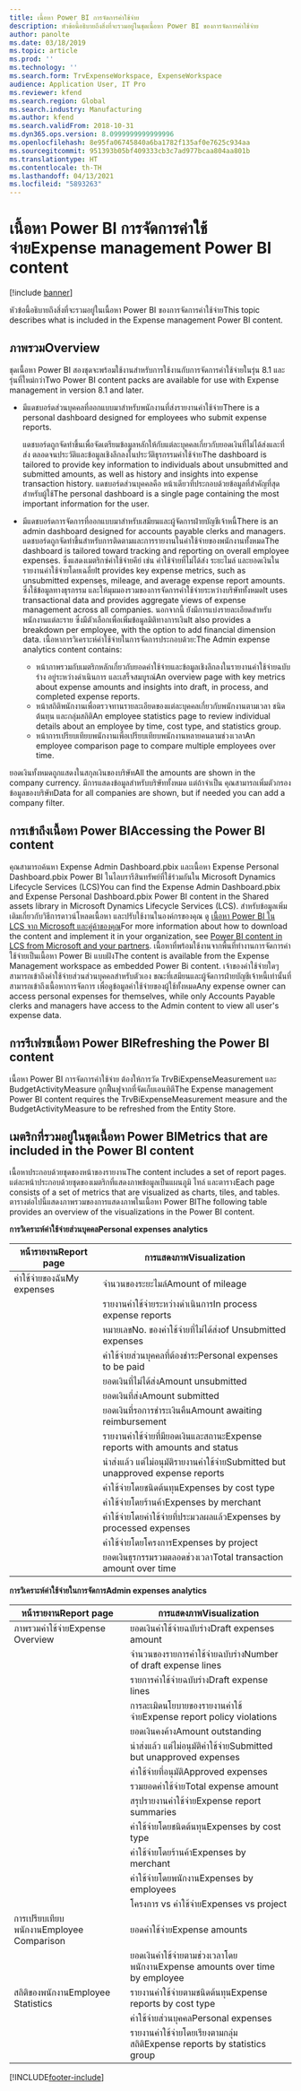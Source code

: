 ```yaml
---
title: เนื้อหา Power BI การจัดการค่าใช้จ่าย
description: หัวข้อนี้อธิบายถึงสิ่งที่จะรวมอยู่ในชุดเนื้อหา Power BI ของการจัดการค่าใช้จ่าย
author: panolte
ms.date: 03/18/2019
ms.topic: article
ms.prod: ''
ms.technology: ''
ms.search.form: TrvExpenseWorkspace, ExpenseWorkspace
audience: Application User, IT Pro
ms.reviewer: kfend
ms.search.region: Global
ms.search.industry: Manufacturing
ms.author: kfend
ms.search.validFrom: 2018-10-31
ms.dyn365.ops.version: 8.0999999999999996
ms.openlocfilehash: 8e95fa06745840a6ba1782f135af0e7625c934aa
ms.sourcegitcommit: 951393b05bf409333cb3c7ad977bcaa804aa801b
ms.translationtype: HT
ms.contentlocale: th-TH
ms.lasthandoff: 04/13/2021
ms.locfileid: "5893263"
---
```

# <a name="expense-management-power-bi-content"></a><span data-ttu-id="1c4b7-103">เนื้อหา Power BI การจัดการค่าใช้จ่าย</span><span class="sxs-lookup"><span data-stu-id="1c4b7-103">Expense management Power BI content</span></span>

[!include [banner](../includes/banner.md)]

<span data-ttu-id="1c4b7-104">หัวข้อนี้อธิบายถึงสิ่งที่จะรวมอยู่ในเนื้อหา Power BI ของการจัดการค่าใช้จ่าย</span><span class="sxs-lookup"><span data-stu-id="1c4b7-104">This topic describes what is included in the Expense management Power BI content.</span></span> 

## <a name="overview"></a><span data-ttu-id="1c4b7-105">ภาพรวม</span><span class="sxs-lookup"><span data-stu-id="1c4b7-105">Overview</span></span>
<span data-ttu-id="1c4b7-106">ชุดเนื้อหา Power BI สองชุดจะพร้อมใช้งานสำหรับการใช้งานกับการจัดการค่าใช้จ่ายในรุ่น 8.1 และรุ่นที่ใหม่กว่า</span><span class="sxs-lookup"><span data-stu-id="1c4b7-106">Two Power BI content packs are available for use with Expense management in version 8.1 and later.</span></span> 
- <span data-ttu-id="1c4b7-107">มีแดชบอร์ดส่วนบุคคลที่ออกแบบมาสำหรับพนักงานที่ส่งรายงานค่าใช้จ่าย</span><span class="sxs-lookup"><span data-stu-id="1c4b7-107">There is a personal dashboard designed for employees who submit expense reports.</span></span> 

  <span data-ttu-id="1c4b7-108">แดชบอร์ดถูกจัดทำขึ้นเพื่อจัดเตรียมข้อมูลหลักให้กับแต่ละบุคคลเกี่ยวกับยอดเงินที่ไม่ได้ส่งและที่ส่ง ตลอดจนประวัติและข้อมูลเชิงลึกลงในประวัติธุรกรรมค่าใช้จ่าย</span><span class="sxs-lookup"><span data-stu-id="1c4b7-108">The dashboard is tailored to provide key information to individuals about unsubmitted and submitted amounts, as well as history and insights into expense transaction history.</span></span> <span data-ttu-id="1c4b7-109">แดชบอร์ดส่วนบุคคลคือ หน้าเดียวที่ประกอบด้วยข้อมูลที่สำคัญที่สุดสำหรับผู้ใช้</span><span class="sxs-lookup"><span data-stu-id="1c4b7-109">The personal dashboard is a single page containing the most important information for the user.</span></span>

- <span data-ttu-id="1c4b7-110">มีแดชบอร์ดการจัดการที่ออกแบบมาสำหรับเสมียนและผู้จัดการฝ่ายบัญชีเจ้าหนี้</span><span class="sxs-lookup"><span data-stu-id="1c4b7-110">There is an admin dashboard designed for accounts payable clerks and managers.</span></span> <span data-ttu-id="1c4b7-111">แดชบอร์ดถูกจัดทำขึ้นสำหรับการติดตามและการรายงานในค่าใช้จ่ายของพนักงานทั้งหมด</span><span class="sxs-lookup"><span data-stu-id="1c4b7-111">The dashboard is tailored toward tracking and reporting on overall employee expenses.</span></span> <span data-ttu-id="1c4b7-112">ซึ่งแสดงเมตริกซ์ค่าใช้จ่ายคีย์ เช่น ค่าใช้จ่ายที่ไม่ได้ส่ง ระยะไมล์ และยอดเงินในรายงานค่าใช้จ่ายโดยเฉลี่ย</span><span class="sxs-lookup"><span data-stu-id="1c4b7-112">It provides key expense metrics, such as unsubmitted expenses, mileage, and average expense report amounts.</span></span> <span data-ttu-id="1c4b7-113">ซึ่งใช้ข้อมูลทางธุรกรรม และให้มุมมองรวมของการจัดการค่าใช้จ่ายระหว่างบริษัททั้งหมด</span><span class="sxs-lookup"><span data-stu-id="1c4b7-113">It uses transactional data and provides aggregate views of expense management across all companies.</span></span> <span data-ttu-id="1c4b7-114">นอกจากนี้ ยังมีการแบ่งรายละเอียดสำหรับพนักงานแต่ละราย ซึ่งมีตัวเลือกเพื่อเพิ่มข้อมูลมิติทางการเงิน</span><span class="sxs-lookup"><span data-stu-id="1c4b7-114">It also provides a breakdown per employee, with the option to add financial dimension data.</span></span> <span data-ttu-id="1c4b7-115">เนื้อหาการวิเคราะห์ค่าใช้จ่ายในการจัดการประกอบด้วย:</span><span class="sxs-lookup"><span data-stu-id="1c4b7-115">The Admin expense analytics content contains:</span></span> 
  - <span data-ttu-id="1c4b7-116">หน้าภาพรวมกับเมตริกหลักเกี่ยวกับยอดค่าใช้จ่ายและข้อมูลเชิงลึกลงในรายงานค่าใช้จ่ายฉบับร่าง อยู่ระหว่างดำเนินการ และเสร็จสมบูรณ์</span><span class="sxs-lookup"><span data-stu-id="1c4b7-116">An overview page with key metrics about expense amounts and insights into draft, in process, and completed expense reports.</span></span> 
  - <span data-ttu-id="1c4b7-117">หน้าสถิติพนักงานเพื่อตรวจทานรายละเอียดของแต่ละบุคคลเกี่ยวกับพนักงานตามเวลา ชนิดต้นทุน และกลุ่มสถิติ</span><span class="sxs-lookup"><span data-stu-id="1c4b7-117">An employee statistics page to review individual details about an employee by time, cost type, and statistics group.</span></span> 
  - <span data-ttu-id="1c4b7-118">หน้าการเปรียบเทียบพนักงานเพื่อเปรียบเทียบพนักงานหลายคนตามช่วงเวลา</span><span class="sxs-lookup"><span data-stu-id="1c4b7-118">An employee comparison page to compare multiple employees over time.</span></span> 

<span data-ttu-id="1c4b7-119">ยอดเงินทั้งหมดถูกแสดงในสกุลเงินของบริษัท</span><span class="sxs-lookup"><span data-stu-id="1c4b7-119">All the amounts are shown in the company currency.</span></span> <span data-ttu-id="1c4b7-120">มีการแสดงข้อมูลสำหรับบริษัททั้งหมด แต่ถ้าจำเป็น คุณสามารถเพิ่มตัวกรองข้อมูลของบริษัท</span><span class="sxs-lookup"><span data-stu-id="1c4b7-120">Data for all companies are shown, but if needed you can add a company filter.</span></span> 

## <a name="accessing-the-power-bi-content"></a><span data-ttu-id="1c4b7-121">การเข้าถึงเนื้อหา Power BI</span><span class="sxs-lookup"><span data-stu-id="1c4b7-121">Accessing the Power BI content</span></span>
<span data-ttu-id="1c4b7-122">คุณสามารถค้นหา Expense Admin Dashboard.pbix และเนื้อหา Expense Personal Dashboard.pbix Power BI ในไลบรารีสินทรัพย์ที่ใช้ร่วมกันใน Microsoft Dynamics Lifecycle Services (LCS)</span><span class="sxs-lookup"><span data-stu-id="1c4b7-122">You can find the Expense Admin Dashboard.pbix and Expense Personal Dashboard.pbix Power BI content in the Shared assets library in Microsoft Dynamics Lifecycle Services (LCS).</span></span> <span data-ttu-id="1c4b7-123">สำหรับข้อมูลเพิ่มเติมเกี่ยวกับวิธีการดาวน์โหลดเนื้อหา และปรับใช้งานในองค์กรของคุณ ดู [เนื้อหา Power BI ใน LCS จาก Microsoft และคู่ค้าของคุณ](/archive/blogs/dynamicsaxbi/power-bi-content-from-microsoft-and-your-partners)</span><span class="sxs-lookup"><span data-stu-id="1c4b7-123">For more information about how to download the content and implement it in your organization, see [Power BI content in LCS from Microsoft and your partners](/archive/blogs/dynamicsaxbi/power-bi-content-from-microsoft-and-your-partners).</span></span>
<span data-ttu-id="1c4b7-124">เนื้อหาที่พร้อมใช้งานจากพื้นที่ทำงานการจัดการค่าใช้จ่ายเป็นเนื้อหา Power Bi แบบฝัง</span><span class="sxs-lookup"><span data-stu-id="1c4b7-124">The content is available from the Expense Management workspace as embedded Power Bi content.</span></span> <span data-ttu-id="1c4b7-125">เจ้าของค่าใช้จ่ายใดๆ สามารถเข้าถึงค่าใช้จ่ายส่วนส่วนบุคคลสำหรับตัวเอง ขณะที่เสมียนและผู้จัดการฝ่ายบัญชีเจ้าหนี้เท่านั้นที่สามารถเข้าถึงเนื้อหาการจัดการ เพื่อดูข้อมูลค่าใช้จ่ายของผู้ใช้ทั้งหมด</span><span class="sxs-lookup"><span data-stu-id="1c4b7-125">Any expense owner can access personal expenses for themselves, while only Accounts Payable clerks and managers have access to the Admin content to view all user's expense data.</span></span>

## <a name="refreshing-the-power-bi-content"></a><span data-ttu-id="1c4b7-126">การรีเฟรชเนื้อหา Power BI</span><span class="sxs-lookup"><span data-stu-id="1c4b7-126">Refreshing the Power BI content</span></span>
<span data-ttu-id="1c4b7-127">เนื้อหา Power BI การจัดการค่าใช้จ่าย ต้องให้การวัด TrvBiExpenseMeasurement และ BudgetActivityMeasure ถูกฟื้นฟูจากที่จัดเก็บเอนทิตี</span><span class="sxs-lookup"><span data-stu-id="1c4b7-127">The Expense management Power BI content requires the TrvBiExpenseMeasurement measure and the BudgetActivityMeasure to be refreshed from the Entity Store.</span></span> 

## <a name="metrics-that-are-included-in-the-power-bi-content"></a><span data-ttu-id="1c4b7-128">เมตริกที่รวมอยู่ในชุดเนื้อหา Power BI</span><span class="sxs-lookup"><span data-stu-id="1c4b7-128">Metrics that are included in the Power BI content</span></span>
<span data-ttu-id="1c4b7-129">เนื้อหาประกอบด้วยชุดของหน้าของรายงาน</span><span class="sxs-lookup"><span data-stu-id="1c4b7-129">The content includes a set of report pages.</span></span> <span data-ttu-id="1c4b7-130">แต่ละหน้าประกอบด้วยชุดของเมตริกที่แสดงภาพข้อมูลเป็นแผนภูมิ ไทล์ และตาราง</span><span class="sxs-lookup"><span data-stu-id="1c4b7-130">Each page consists of a set of metrics that are visualized as charts, tiles, and tables.</span></span> <span data-ttu-id="1c4b7-131">ตารางต่อไปนี้แสดงภาพรวมของการแสดงภาพในเนื้อหา Power BI</span><span class="sxs-lookup"><span data-stu-id="1c4b7-131">The following table provides an overview of the visualizations in the Power BI content.</span></span>

<span data-ttu-id="1c4b7-132">**การวิเคราะห์ค่าใช้จ่ายส่วนบุคคล**</span><span class="sxs-lookup"><span data-stu-id="1c4b7-132">**Personal expenses analytics**</span></span>

| <span data-ttu-id="1c4b7-133">หน้ารายงาน</span><span class="sxs-lookup"><span data-stu-id="1c4b7-133">Report page</span></span> | <span data-ttu-id="1c4b7-134">การแสดงภาพ</span><span class="sxs-lookup"><span data-stu-id="1c4b7-134">Visualization</span></span>                             |
|-------------|-------------------------------------------|
| <span data-ttu-id="1c4b7-135">ค่าใช้จ่ายของฉัน</span><span class="sxs-lookup"><span data-stu-id="1c4b7-135">My expenses</span></span> | <span data-ttu-id="1c4b7-136">จำนวนของระยะไมล์</span><span class="sxs-lookup"><span data-stu-id="1c4b7-136">Amount of mileage</span></span>                         |
|             | <span data-ttu-id="1c4b7-137">รายงานค่าใช้จ่ายระหว่างดำเนินการ</span><span class="sxs-lookup"><span data-stu-id="1c4b7-137">In process expense reports</span></span>                |
|             | <span data-ttu-id="1c4b7-138">หมายเลข</span><span class="sxs-lookup"><span data-stu-id="1c4b7-138">No.</span></span> <span data-ttu-id="1c4b7-139">ของค่าใช้จ่ายที่ไม่ได้ส่ง</span><span class="sxs-lookup"><span data-stu-id="1c4b7-139">of Unsubmitted expenses</span></span>               |
|             | <span data-ttu-id="1c4b7-140">ค่าใช้จ่ายส่วนบุคคลที่ต้องชำระ</span><span class="sxs-lookup"><span data-stu-id="1c4b7-140">Personal expenses to be paid</span></span>              |
|             | <span data-ttu-id="1c4b7-141">ยอดเงินที่ไม่ได้ส่ง</span><span class="sxs-lookup"><span data-stu-id="1c4b7-141">Amount unsubmitted</span></span>                        |
|             | <span data-ttu-id="1c4b7-142">ยอดเงินที่ส่ง</span><span class="sxs-lookup"><span data-stu-id="1c4b7-142">Amount submitted</span></span>                          |
|             | <span data-ttu-id="1c4b7-143">ยอดเงินที่รอการชำระเงินคืน</span><span class="sxs-lookup"><span data-stu-id="1c4b7-143">Amount awaiting reimbursement</span></span>             |
|             | <span data-ttu-id="1c4b7-144">รายงานค่าใช้จ่ายที่มียอดเงินและสถานะ</span><span class="sxs-lookup"><span data-stu-id="1c4b7-144">Expense reports with amounts and status</span></span>   |
|             | <span data-ttu-id="1c4b7-145">นำส่งแล้ว แต่ไม่อนุมัติรายงานค่าใช้จ่าย</span><span class="sxs-lookup"><span data-stu-id="1c4b7-145">Submitted but unapproved expense reports</span></span>  |
|             | <span data-ttu-id="1c4b7-146">ค่าใช้จ่ายโดยชนิดต้นทุน</span><span class="sxs-lookup"><span data-stu-id="1c4b7-146">Expenses by cost type</span></span>                     |
|             | <span data-ttu-id="1c4b7-147">ค่าใช้จ่ายโดยร้านค้า</span><span class="sxs-lookup"><span data-stu-id="1c4b7-147">Expenses by merchant</span></span>                      |
|             | <span data-ttu-id="1c4b7-148">ค่าใช้จ่ายโดยค่าใช้จ่ายที่ประมวลผลแล้ว</span><span class="sxs-lookup"><span data-stu-id="1c4b7-148">Expenses by processed expenses</span></span>            |
|             | <span data-ttu-id="1c4b7-149">ค่าใช้จ่ายโดยโครงการ</span><span class="sxs-lookup"><span data-stu-id="1c4b7-149">Expenses by project</span></span>                       |
|             | <span data-ttu-id="1c4b7-150">ยอดเงินธุรกรรมรวมตลอดช่วงเวลา</span><span class="sxs-lookup"><span data-stu-id="1c4b7-150">Total transaction amount over time</span></span>        |

<span data-ttu-id="1c4b7-151">**การวิเคราะห์ค่าใช้จ่ายในการจัดการ**</span><span class="sxs-lookup"><span data-stu-id="1c4b7-151">**Admin expenses analytics**</span></span>

| <span data-ttu-id="1c4b7-152">หน้ารายงาน</span><span class="sxs-lookup"><span data-stu-id="1c4b7-152">Report page</span></span>         | <span data-ttu-id="1c4b7-153">การแสดงภาพ</span><span class="sxs-lookup"><span data-stu-id="1c4b7-153">Visualization</span></span>                           |           
|---------------------|-----------------------------------------|
| <span data-ttu-id="1c4b7-154">ภาพรวมค่าใช้จ่าย</span><span class="sxs-lookup"><span data-stu-id="1c4b7-154">Expense Overview</span></span>    | <span data-ttu-id="1c4b7-155">ยอดเงินค่าใช้จ่ายฉบับร่าง</span><span class="sxs-lookup"><span data-stu-id="1c4b7-155">Draft expenses amount</span></span>                   |
|                     | <span data-ttu-id="1c4b7-156">จำนวนของรายการค่าใช้จ่ายฉบับร่าง</span><span class="sxs-lookup"><span data-stu-id="1c4b7-156">Number of draft expense lines</span></span>           |
|                     | <span data-ttu-id="1c4b7-157">รายการค่าใช้จ่ายฉบับร่าง</span><span class="sxs-lookup"><span data-stu-id="1c4b7-157">Draft expense lines</span></span>                     |
|                     | <span data-ttu-id="1c4b7-158">การละเมิดนโยบายของรายงานค่าใช้จ่าย</span><span class="sxs-lookup"><span data-stu-id="1c4b7-158">Expense report policy violations</span></span>        |
|                     | <span data-ttu-id="1c4b7-159">ยอดเงินคงค้าง</span><span class="sxs-lookup"><span data-stu-id="1c4b7-159">Amount outstanding</span></span>                      |
|                     | <span data-ttu-id="1c4b7-160">นำส่งแล้ว แต่ไม่อนุมัติค่าใช้จ่าย</span><span class="sxs-lookup"><span data-stu-id="1c4b7-160">Submitted but unapproved expenses</span></span>       |
|                     | <span data-ttu-id="1c4b7-161">ค่าใช้จ่ายที่อนุมัติ</span><span class="sxs-lookup"><span data-stu-id="1c4b7-161">Approved expenses</span></span>                       |
|                     | <span data-ttu-id="1c4b7-162">รวมยอดค่าใช้จ่าย</span><span class="sxs-lookup"><span data-stu-id="1c4b7-162">Total expense amount</span></span>                    |
|                     | <span data-ttu-id="1c4b7-163">สรุปรายงานค่าใช้จ่าย</span><span class="sxs-lookup"><span data-stu-id="1c4b7-163">Expense report summaries</span></span>                |
|                     | <span data-ttu-id="1c4b7-164">ค่าใช้จ่ายโดยชนิดต้นทุน</span><span class="sxs-lookup"><span data-stu-id="1c4b7-164">Expenses by cost type</span></span>                   |
|                     | <span data-ttu-id="1c4b7-165">ค่าใช้จ่ายโดยร้านค้า</span><span class="sxs-lookup"><span data-stu-id="1c4b7-165">Expenses by merchant</span></span>                    |
|                     | <span data-ttu-id="1c4b7-166">ค่าใช้จ่ายโดยพนักงาน</span><span class="sxs-lookup"><span data-stu-id="1c4b7-166">Expenses by employees</span></span>                   |
|                     | <span data-ttu-id="1c4b7-167">โครงการ vs ค่าใช้จ่าย</span><span class="sxs-lookup"><span data-stu-id="1c4b7-167">Expenses vs project</span></span>                     |
| <span data-ttu-id="1c4b7-168">การเปรียบเทียบพนักงาน</span><span class="sxs-lookup"><span data-stu-id="1c4b7-168">Employee Comparison</span></span> | <span data-ttu-id="1c4b7-169">ยอดค่าใช้จ่าย</span><span class="sxs-lookup"><span data-stu-id="1c4b7-169">Expense amounts</span></span>                         |
|                     | <span data-ttu-id="1c4b7-170">ยอดเงินค่าใช้จ่ายตามช่วงเวลาโดยพนักงาน</span><span class="sxs-lookup"><span data-stu-id="1c4b7-170">Expense amounts over time by employee</span></span>   |
| <span data-ttu-id="1c4b7-171">สถิติของพนักงาน</span><span class="sxs-lookup"><span data-stu-id="1c4b7-171">Employee Statistics</span></span> | <span data-ttu-id="1c4b7-172">รายงานค่าใช้จ่ายตามชนิดต้นทุน</span><span class="sxs-lookup"><span data-stu-id="1c4b7-172">Expense reports by cost type</span></span>            |
|                     | <span data-ttu-id="1c4b7-173">ค่าใช้จ่ายส่วนบุคคล</span><span class="sxs-lookup"><span data-stu-id="1c4b7-173">Personal expenses</span></span>                       |
|                     | <span data-ttu-id="1c4b7-174">รายงานค่าใช้จ่ายโดยเรียงตามกลุ่มสถิติ</span><span class="sxs-lookup"><span data-stu-id="1c4b7-174">Expense reports by statistics group</span></span>     |


[!INCLUDE[footer-include](../../../includes/footer-banner.md)]